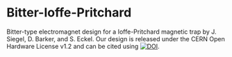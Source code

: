 # Bitter-Ioffe-Pritchard
Bitter-type electromagnet design for a Ioffe-Pritchard magnetic trap by J. Siegel, D. Barker, and S. Eckel.
Our design is released under the CERN Open Hardware License v1.2 and can be cited using [![DOI](https://zenodo.org/badge/DOI/10.5281/zenodo.3999624.svg)](https://doi.org/10.5281/zenodo.3999624).
